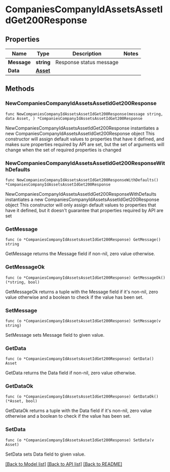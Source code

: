 # CompaniesCompanyIdAssetsAssetIdGet200Response

## Properties

Name | Type | Description | Notes
------------ | ------------- | ------------- | -------------
**Message** | **string** | Response status message | 
**Data** | [**Asset**](Asset.md) |  | 

## Methods

### NewCompaniesCompanyIdAssetsAssetIdGet200Response

`func NewCompaniesCompanyIdAssetsAssetIdGet200Response(message string, data Asset, ) *CompaniesCompanyIdAssetsAssetIdGet200Response`

NewCompaniesCompanyIdAssetsAssetIdGet200Response instantiates a new CompaniesCompanyIdAssetsAssetIdGet200Response object
This constructor will assign default values to properties that have it defined,
and makes sure properties required by API are set, but the set of arguments
will change when the set of required properties is changed

### NewCompaniesCompanyIdAssetsAssetIdGet200ResponseWithDefaults

`func NewCompaniesCompanyIdAssetsAssetIdGet200ResponseWithDefaults() *CompaniesCompanyIdAssetsAssetIdGet200Response`

NewCompaniesCompanyIdAssetsAssetIdGet200ResponseWithDefaults instantiates a new CompaniesCompanyIdAssetsAssetIdGet200Response object
This constructor will only assign default values to properties that have it defined,
but it doesn't guarantee that properties required by API are set

### GetMessage

`func (o *CompaniesCompanyIdAssetsAssetIdGet200Response) GetMessage() string`

GetMessage returns the Message field if non-nil, zero value otherwise.

### GetMessageOk

`func (o *CompaniesCompanyIdAssetsAssetIdGet200Response) GetMessageOk() (*string, bool)`

GetMessageOk returns a tuple with the Message field if it's non-nil, zero value otherwise
and a boolean to check if the value has been set.

### SetMessage

`func (o *CompaniesCompanyIdAssetsAssetIdGet200Response) SetMessage(v string)`

SetMessage sets Message field to given value.


### GetData

`func (o *CompaniesCompanyIdAssetsAssetIdGet200Response) GetData() Asset`

GetData returns the Data field if non-nil, zero value otherwise.

### GetDataOk

`func (o *CompaniesCompanyIdAssetsAssetIdGet200Response) GetDataOk() (*Asset, bool)`

GetDataOk returns a tuple with the Data field if it's non-nil, zero value otherwise
and a boolean to check if the value has been set.

### SetData

`func (o *CompaniesCompanyIdAssetsAssetIdGet200Response) SetData(v Asset)`

SetData sets Data field to given value.



[[Back to Model list]](../README.md#documentation-for-models) [[Back to API list]](../README.md#documentation-for-api-endpoints) [[Back to README]](../README.md)


